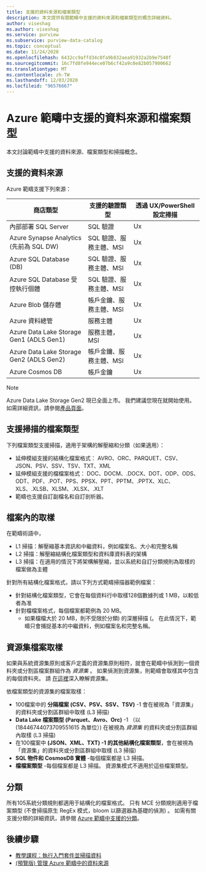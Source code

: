 ```yaml
---
title: 支援的資料來源和檔案類型
description: 本文提供有關範疇中支援的資料來源和檔案類型的概念詳細資料。
author: viseshag
ms.author: viseshag
ms.service: purview
ms.subservice: purview-data-catalog
ms.topic: conceptual
ms.date: 11/24/2020
ms.openlocfilehash: 6432cc9affd34c0fa9b832aea91932a2b9e7540f
ms.sourcegitcommit: 16c7fd8fe944ece07b6cf42a9c0e82b057900662
ms.translationtype: MT
ms.contentlocale: zh-TW
ms.lasthandoff: 12/03/2020
ms.locfileid: "96576667"
---
```

# <a name="supported-data-sources-and-file-types-in-azure-purview"></a>Azure 範疇中支援的資料來源和檔案類型

本文討論範疇中支援的資料來源、檔案類型和掃描概念。

## <a name="supported-data-sources"></a>支援的資料來源

Azure 範疇支援下列來源：

| 商店類型 | 支援的驗證類型 | 透過 UX/PowerShell 設定掃描 |
| ---------- | ------------------- | ------------------------------ |
| 內部部署 SQL Server                   | SQL 驗證                        | Ux                                |
| Azure Synapse Analytics (先前為 SQL DW)            | SQL 驗證、服務主體、MSI               | Ux                             |
| Azure SQL Database (DB)                   | SQL 驗證、服務主體、MSI               | Ux |
| Azure SQL Database 受控執行個體      | SQL 驗證、服務主體、MSI               | Ux    |
| Azure Blob 儲存體                       | 帳戶金鑰、服務主體、MSI | Ux            |
| Azure 資料總管                      | 服務主體                              | Ux            |
| Azure Data Lake Storage Gen1 (ADLS Gen1)  | 服務主體，MSI                              | Ux            |
| Azure Data Lake Storage Gen2 (ADLS Gen2)  | 帳戶金鑰、服務主體、MSI            | Ux            |
| Azure Cosmos DB                          | 帳戶金鑰                                    | Ux            |


> [!Note]
> Azure Data Lake Storage Gen2 現已全面上市。 我們建議您現在就開始使用。 如需詳細資訊，請參閱[產品頁面](https://azure.microsoft.com/en-us/services/storage/data-lake-storage/)。

## <a name="file-types-supported-for-scanning"></a>支援掃描的檔案類型

下列檔案類型支援掃描，適用于架構的解壓縮和分類（如果適用）：

- 延伸模組支援的結構化檔案格式： AVRO、ORC、PARQUET、CSV、JSON、PSV、SSV、TSV、TXT、XML
- 延伸模組支援的檔檔案格式： DOC、DOCM、.DOCX、DOT、ODP、ODS、ODT、PDF、.POT、PPS、PPSX、PPT、PPTM、.PPTX、XLC、XLS、.XLSB、XLSM、.XLSX、.XLT
- 範疇也支援自訂副檔名和自訂剖析器。

## <a name="sampling-within-a-file"></a>檔案內的取樣

在範疇術語中，
- L1 掃描：解壓縮基本資訊和中繼資料，例如檔案名、大小和完整名稱
- L2 掃描：解壓縮結構化檔案類型和資料庫資料表的架構
- L3 掃描：在適用的情況下將架構解壓縮，並以系統和自訂分類規則為取樣的檔案做為主體

針對所有結構化檔案格式，請以下列方式範疇掃描器範例檔案：

- 針對結構化檔案類型，它會在每個資料行中取樣128個數據列或 1 MB，以較低者為准
- 針對檔檔案格式，每個檔案都範例為 20 MB。
    - 如果檔檔大於 20 MB，則不受限於分類) 的深層掃描 (。 在此情況下，範疇只會捕捉基本的中繼資料，例如檔案名和完整名稱。

## <a name="resource-set-file-sampling"></a>資源集檔案取樣

如果與系統資源集原則或客戶定義的資源集原則相符，就會在範疇中偵測到一個資料夾或分割區檔案群組作為 *資源集* 。 如果偵測到資源集，則範疇會取樣其中包含的每個資料夾。 請 [在這裡](concept-resource-sets.md)深入瞭解資源集。

依檔案類型的資源集的檔案取樣：

- 100檔案中的 **分隔檔案 (CSV、PSV、SSV、TSV)** -1 會在被視為「資源集」的資料夾或分割區群組中取樣 (L3 掃描) 
- **Data Lake 檔案類型 (Parquet、Avro、Orc)** -1 （以 (18446744073709551615 為單位）) 在被視為 *資源集* 的資料夾或分割區群組內取樣 (L3 掃描) 
- 在100檔案中 **(JSON、XML、TXT) -1 的其他結構化檔案類型**，會在被視為「資源集」的資料夾或分割區群組中取樣 (L3 掃描) 
- **SQL 物件和 CosmosDB 實體** -每個檔案都是 L3 掃描。
- **檔檔案類型** -每個檔案都是 L3 掃描。 資源集模式不適用於這些檔案類型。

## <a name="classification"></a>分類

所有105系統分類規則都適用于結構化的檔案格式。 只有 MCE 分類規則適用于檔案類型 (不會掃描原生 RegEx 模式，bloom 以篩選器為基礎的偵測) 。 如需有關支援分類的詳細資訊，請參閱 [Azure 範疇中支援的分類](supported-classifications.md)。

## <a name="next-steps"></a>後續步驟

- [教學課程：執行入門套件並掃描資料](tutorial-scan-data.md)
- [ (預覽版) 管理 Azure 範疇中的資料來源 ](manage-data-sources.md)